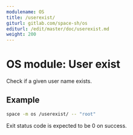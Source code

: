 ```yaml
---
modulename: OS
title: /userexist/
giturl: gitlab.com/space-sh/os
editurl: /edit/master/doc/userexist.md
weight: 200
---
```

# OS module: User exist

Check if a given user name exists.


## Example

```sh
space -m os /userexist/ -- "root"
```

Exit status code is expected to be 0 on success.

